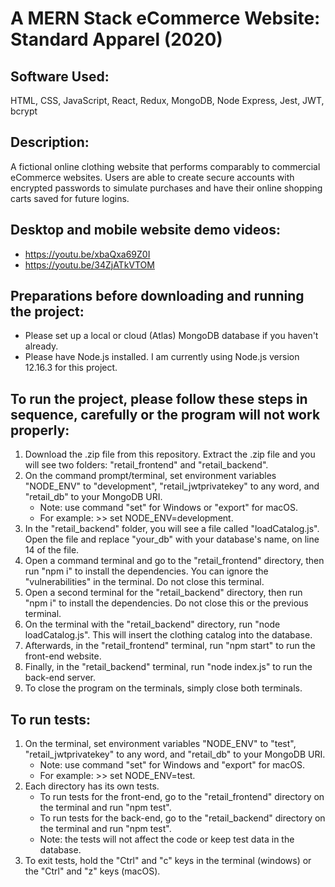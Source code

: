 # A MERN Stack eCommerce Website: Standard Apparel (2020)


## Software Used: 
HTML, CSS, JavaScript, React, Redux, MongoDB, Node Express, Jest, JWT, bcrypt


## Description: 
A fictional online clothing website that performs comparably to commercial eCommerce websites. Users are able to create secure accounts with encrypted passwords to simulate purchases and have their online shopping carts saved for future logins.


## Desktop and mobile website demo videos:
* https://youtu.be/xbaQxa69Z0I
* https://youtu.be/34ZjATkVTOM


## Preparations before downloading and running the project:
* Please set up a local or cloud (Atlas) MongoDB database if you haven't already.
* Please have Node.js installed. I am currently using Node.js version 12.16.3 for this project.


## To run the project, please follow these steps in sequence, carefully or the program will not work properly:
1. Download the .zip file from this repository. Extract the .zip file and you will see two folders: "retail_frontend" and "retail_backend".
1. On the command prompt/terminal, set environment variables "NODE_ENV" to "development", "retail_jwtprivatekey" to any word, and "retail_db" to your MongoDB URI.
   * Note: use command "set" for Windows or "export" for macOS.
   * For example: >> set NODE_ENV=development.
1. In the "retail_backend" folder, you will see a file called "loadCatalog.js". Open the file and replace "your_db" with your database's name, on line 14 of the file.
1. Open a command terminal and go to the "retail_frontend" directory, then run "npm i" to install the dependencies. You can ignore the "vulnerabilities" in the terminal. Do not close this terminal.
1. Open a second terminal for the "retail_backend" directory, then run "npm i" to install the dependencies. Do not close this or the previous terminal.
1. On the terminal with the "retail_backend" directory, run "node loadCatalog.js". This will insert the clothing catalog into the database.
1. Afterwards, in the "retail_frontend" terminal, run "npm start" to run the front-end website.
1. Finally, in the "retail_backend" terminal, run "node index.js" to run the back-end server.
1. To close the program on the terminals, simply close both terminals.


## To run tests:
1. On the terminal, set environment variables "NODE_ENV" to "test", "retail_jwtprivatekey" to any word, and "retail_db" to your MongoDB URI.
   * Note: use command "set" for Windows and "export" for macOS.
   * For example: >> set NODE_ENV=test.
1. Each directory has its own tests.
   * To run tests for the front-end, go to the "retail_frontend" directory on the terminal and run "npm test".
   * To run tests for the back-end, go to the "retail_backend" directory on the terminal and run "npm test".
   * Note: the tests will not affect the code or keep test data in the database.
1. To exit tests, hold the "Ctrl" and "c" keys in the terminal (windows) or the "Ctrl" and "z" keys (macOS).
